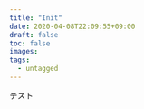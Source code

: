 ```yaml
---
title: "Init"
date: 2020-04-08T22:09:55+09:00
draft: false
toc: false
images:
tags:
  - untagged
---
```


テスト
